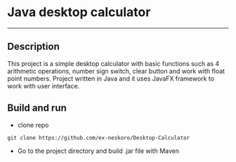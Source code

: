 # Java desktop calculator

---

## Description

This project is a simple desktop calculator with basic functions such as 4 arithmetic operations, number sign switch,
clear button and work with float point numbers. Project written in Java and it uses JavaFX framework to work with user
interface.

## Build and run

- clone repo

```shell
git clone https://github.com/ex-neskoro/Desktop-Calculator
```

- Go to the project directory and build .jar file with Maven

```shell

```